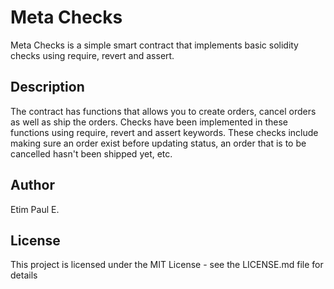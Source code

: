 # Meta Checks
Meta Checks is a simple smart contract that implements basic solidity checks using require, revert and assert.

## Description
The contract has functions that allows you to create orders, cancel orders as well as ship the orders.
Checks have been implemented in these functions using require, revert and assert keywords. 
These checks include making sure an order exist before updating status, an order that is to 
be cancelled hasn't been shipped yet, etc.

## Author

Etim Paul E.

## License

This project is licensed under the MIT License - see the LICENSE.md file for details